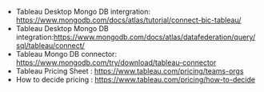 - Tableau  Desktop Mongo DB intergration: https://www.mongodb.com/docs/atlas/tutorial/connect-bic-tableau/
- Tableau Desktop Mongo DB integration:https://www.mongodb.com/docs/atlas/datafederation/query/sql/tableau/connect/
- Tableau Mongo DB connector: https://www.mongodb.com/try/download/tableau-connector
- Tableau Pricing Sheet : https://www.tableau.com/pricing/teams-orgs
- How to decide pricing : https://www.tableau.com/pricing/how-to-decide
  

